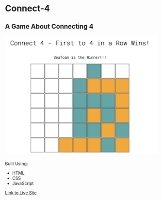 # Connect-4
## A Game About Connecting 4

![App Image of Connect 4](images/Screenshot%202023-07-09%20at%206.13.29%20PM.png)

Built Using:
- HTML
- CSS
- JavaScript

[Link to Live Site](https://markrryan.github.io/Connect-4/)
